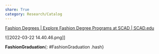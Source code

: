 ```yaml
---
share: True
category: Research/Catalog
---
```

[Fashion Degrees | Explore Fashion Degree Programs at SCAD | SCAD.edu](https://www.scad.edu/academics/programs/fashion)

![[2022-03-22 14.40.46.png]]

**FashionGraduation**{: #FashionGraduation .hash}  
